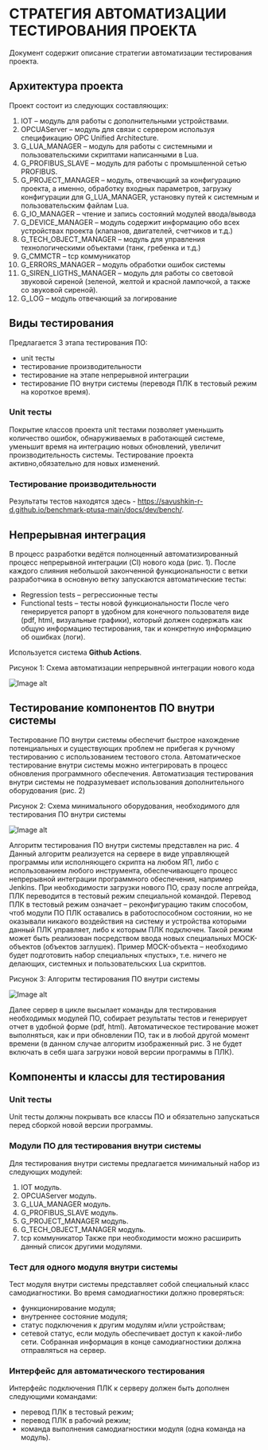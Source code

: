 # СТРАТЕГИЯ АВТОМАТИЗАЦИИ ТЕСТИРОВАНИЯ ПРОЕКТА #

Документ содержит описание стратегии автоматизации тестирования проекта.

## Архитектура проекта ##

Проект состоит из следующих составляющих:
1.	IOT – модуль для работы с дополнительными устройствами.
2.	OPCUAServer – модуль для связи с сервером используя спецификацию OPC Unified Architecture.
3.	G_LUA_MANAGER – модуль для работы c системными и пользовательскими скриптами написанными в Lua.
4.	G_PROFIBUS_SLAVE – модуль для работы с промышленной сетью PROFIBUS.
5.	G_PROJECT_MANAGER – модуль, отвечающий за конфигурацию проекта, а именно, обработку входных параметров, загрузку конфигурации для G_LUA_MANAGER, установку путей к системным и пользовательским файлам Lua.
6.	G_IO_MANAGER – чтение и запись состояний модулей ввода/вывода
7.	G_DEVICE_MANAGER – модуль содержит информацию обо всех устройствах проекта (клапанов, двигателей, счетчиков и т.д.)
8.	G_TECH_OBJECT_MANAGER – модуль для управления технологическими объектами (танк, гребенка и т.д.)
9.	G_CMMCTR – tcp коммуникатор
10.	G_ERRORS_MANAGER – модуль обработки ошибок системы
11.	G_SIREN_LIGTHS_MANAGER – модуль для работы со световой звуковой сиреной (зеленой, желтой и красной лампочкой, а также со звуковой сиреной).
12.	G_LOG – модуль отвечающий за логирование

## Виды тестирования ##
Предлагается 3 этапа тестирования ПО:
- unit тесты
- тестирование производительности
- тестирование на этапе непрерывной интеграции
- тестирование ПО внутри системы (переводя ПЛК в тестовый режим на короткое время).

### Unit тесты ###
Покрытие классов проекта unit тестами позволяет уменьшить количество ошибок,
обнаруживаемых в работающей системе, уменьшит время на интеграцию новых
обновлений, увеличит производительность системы. Тестирование проекта активно,обязательно для новых изменений.

### Тестирование производительности
Результаты тестов находятся здесь - https://savushkin-r-d.github.io/benchmark-ptusa-main/docs/dev/bench/.

## Непрерывная интеграция ##
В процесс разработки ведётся полноценный автоматизированный процесс непрерывной интеграции (CI) нового кода (рис. 1). После каждого слияния небольшой законченной функциональности с ветки разработчика в основную ветку запускаются автоматические тесты:
-	Regression tests – регрессионные тесты
-	Functional tests – тесты новой функциональности
После чего генерируется рапорт в удобном для конечного пользователя виде (pdf, html, визуальные графики), который должен содержать как общую информацию тестирования, так и конкретную информацию об ошибках (логи).

Используется система **Github Actions**.

Рисунок 1: Схема автоматизации непрерывной интеграции нового кода

![Image alt](readme_images/pic1.png)

## Тестирование компонентов ПО внутри системы ##
Тестирование ПО внутри системы обеспечит быстрое нахождение потенциальных и существующих проблем не прибегая к ручному тестированию с использованием тестового стола. Автоматическое тестирование внутри системы можно интегрировать в процесс обновления программного обеспечения.
Автоматизация тестирования внутри системы не подразумевает использования дополнительного оборудования (рис. 2)

Рисунок 2: Схема минимального оборудования, необходимого для тестирования ПО внутри системы

![Image alt](readme_images/pic2.png)

Алгоритм тестирования ПО внутри системы представлен на рис. 4
Данный алгоритм реализуется на сервере в виде управляющей программы или исполняющего скрипта на любом ЯП, либо с использованием любого инструмента, обеспечивающего процесс непрерывной интеграции программного обеспечения, например Jenkins.
При необходимости загрузки нового ПО, сразу после апгрейда, ПЛК переводится в тестовый режим специальной командой. Перевод ПЛК в тестовый режим означает – реконфигурацию таким способом, чтоб модули ПО ПЛК оставались в работоспособном состоянии, но не оказывали никакого воздействия на систему и устройства которыми данный ПЛК управляет, либо к которым ПЛК подключен. Такой режим может быть реализован посредством ввода новых специальных MOCK-объектов (объектов заглушек). Пример MOCK-объекта – необходимо будет подготовить набор специальных «пустых», т.е. ничего не делающих, системных и пользовательских Lua скриптов.

Рисунок 3: Алгоритм тестирования ПО внутри системы

![Image alt](readme_images/pic3.png)

Далее сервер в цикле высылает команды для тестирования необходимых модулей ПО, собирает результаты тестов и генерирует отчет в удобной форме (pdf, html).
Автоматическое тестирование может выполняться, как и при обновлении ПО, так и в любой другой момент времени (в данном случае алгоритм изображенный рис. 3 не будет включать в себя шага загрузки новой версии программы в ПЛК).

## Компоненты и классы для тестирования ##
### Unit тесты ###
Unit тесты должны покрывать все классы ПО и обязательно запускаться перед сборкой новой версии программы.

### Модули ПО для тестирования внутри системы ###
Для тестирования внутри системы предлагается минимальный набор из следующих модулей:
1.	IOT модуль.
2.	OPCUAServer модуль.
3.	G_LUA_MANAGER модуль.
4.	G_PROFIBUS_SLAVE модуль.
5.	G_PROJECT_MANAGER модуль.
6.	G_TECH_OBJECT_MANAGER модуль.
7.	tcp коммуникатор
Также при необходимости можно расширить данный список другими модулями.

### Тест для одного модуля внутри системы ###
Тест модуля внутри системы представляет собой специальный класс самодиагностики. Во время самодиагностики должно проверяться:
-	функционирование модуля;
-	внутреннее состояние модуля;
-	статус подключения к другим модулям и/или устройствам;
-	сетевой статус, если модуль обеспечивает доступ к какой-либо сети.
Собранная информация в конце самодиагностики должна отправляться на сервер.

### Интерфейс для автоматического тестирования ###
Интерфейс подключения ПЛК к серверу должен быть дополнен следующими командами:
-	перевод ПЛК в тестовый режим;
-	перевод ПЛК в рабочий режим;
-	команда выполнения самодиагностики модуля (одна команда на модуль).
